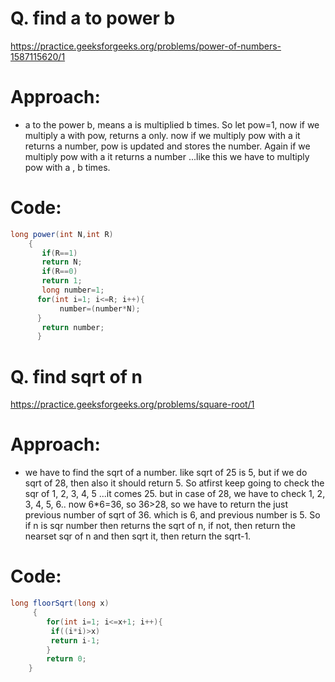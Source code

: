 # Q. find a to power b
https://practice.geeksforgeeks.org/problems/power-of-numbers-1587115620/1

# Approach: 
- a to the power b, means a is multiplied b times. So let pow=1, now if we multiply a with pow, returns a only.
          now if we multiply pow with a it returns a number, pow is updated and stores the number. Again if we multiply 
          pow with a it returns a number ...like this we have to multiply pow with a , b times.

# Code:
```java
long power(int N,int R)
    {
       if(R==1)
       return N;
       if(R==0)
       return 1;
       long number=1;
      for(int i=1; i<=R; i++){
           number=(number*N);
      }
       return number;
      }
```



# Q. find sqrt of n
https://practice.geeksforgeeks.org/problems/square-root/1

# Approach: 
- we have to find the sqrt of a number. like sqrt of 25 is 5, but if we do sqrt of 28, then also it should return 5.
          So atfirst keep going to check the sqr of 1, 2, 3, 4, 5 ...it comes 25. but in case of 28, we have to check
          1, 2, 3, 4, 5, 6.. now 6*6=36, so 36>28, so we have to return the just previous number of sqrt of 36. which is 6,
          and previous number is 5.
          So if n is sqr number then returns the sqrt of n, if not, then return the nearset sqr of n and then sqrt it, then
          return the sqrt-1.

# Code:
```java
long floorSqrt(long x)
	 {
	    for(int i=1; i<=x+1; i++){
		 if((i*i)>x)
		 return i-1;
		}
		return 0;
	}
```


